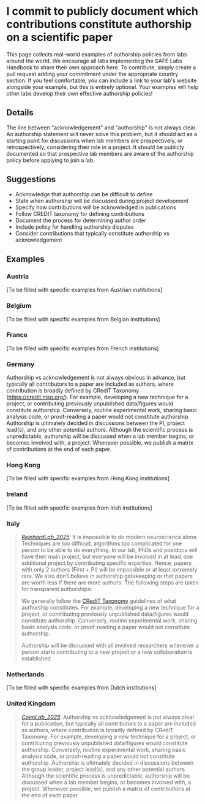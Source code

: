 # I commit to publicly document which contributions constitute authorship on a scientific paper

This page collects real-world examples of authorship policies from labs around the world. We encourage all labs implementing the SAFE Labs Handbook to share their own approach here. To contribute, simply create a pull request adding your commitment under the appropriate country section. If you feel comfortable, you can include a link to your lab's website alongside your example, but this is entirely optional. Your examples will help other labs develop their own effective authorship policies!

## Details
The line between "acknowledgement" and "authorship" is not always clear. An authorship statement will never solve this problem, but it should act as a starting point for discussions when lab members are prospectively, or retrospectively, considering their role in a project. It should be publicly documented so that prospective lab members are aware of the authorship policy before applying to join a lab.

## Suggestions
- Acknowledge that authorship can be difficult to define
- State when authorship will be discussed during project development
- Specify how contributions will be acknowledged in publications
- Follow CREDIT taxonomy for defining contributions
- Document the process for determining author order
- Include policy for handling authorship disputes
- Consider contributions that typically constitute authorship vs acknowledgement

## Examples

### Austria
[To be filled with specific examples from Austrian institutions]

### Belgium
[To be filled with specific examples from Belgian institutions]

### France
[To be filled with specific examples from French institutions]

### Germany
Authorship vs acknowledgement is not always obvious in advance, but typically all contributors to a paper are included as authors, where contribution is broadly defined by CRediT Taxonomy (https://credit.niso.org/). For example, developing a new technique for a project, or contributing previously unpublished data/figures would constitute authorship. Conversely, routine experimental work, sharing basic analysis code, or proof-reading a paper would not constitute authorship. Authorship is ultimately decided in discussions between the PI, project lead(s), and any other potential authors. Although the scientific process is unpredictable, authorship will be discussed when a lab member begins, or becomes involved with, a project. Whenever possible, we publish a matrix of contributions at the end of each paper.

### Hong Kong
[To be filled with specific examples from Hong Kong institutions]

### Ireland
[To be filled with specific examples from Irish institutions]

### Italy
>_[ReinhardLab_2025](https://reinhardlab.org/philosophy):_ It is impossible to do modern neuroscience alone. Techniques are too difficult, algorithms too complicated for one person to be able to do everything. In our lab, PhDs and postdocs will have their main project, but everyone will be involved in at least one additional project by contributing specific expertise. Hence, papers with only 2 authors (First + PI) will be impossible or at least extremely rare. We also don’t believe in authorship gatekeeping or that papers are worth less if there are more authors. The following steps are taken for transparent authorships:
>
>We generally follow the [CRediT Taxonomy](https://credit.niso.org/) guidelines of what authorship constitutes. For example, developing a new technique for a project, or contributing previously unpublished data/figures would constitute authorship. Conversely, routine experimental work, sharing basic analysis code, or proof-reading a paper would not constitute authorship.
>
>Authorship will be discussed with all involved researchers whenever a person starts contributing to a new project or a new collaboration is established.

### Netherlands
[To be filled with specific examples from Dutch institutions]

### United Kingdom
>_[CoenLab_2025](https://coen-lab.com/):_ Authorship vs acknowledgement is not always clear for a publication, but typically all contributors to a paper are included as authors, where contribution is broadly defined by CRediT Taxonomy. For example, developing a new technique for a project, or contributing previously unpublished data/figures would constitute authorship. Conversely, routine experimental work, sharing basic analysis code, or proof-reading a paper would not constitute authorship. Authorship is ultimately decided in discussions between the group leader, project lead(s), and any other potential authors. Although the scientific process is unpredictable, authorship will be discussed when a lab member begins, or becomes involved with, a project. Whenever possible, we publish a matrix of contributions at the end of each paper.
